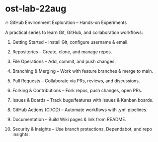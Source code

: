 # ost-lab-22aug

🔥 GitHub Environment Exploration – Hands-on Experiments

A practical series to learn Git, GitHub, and collaboration workflows:

1. Getting Started – Install Git, configure username & email.

2. Repositories – Create, clone, and manage repos.

3. File Operations – Add, commit, and push changes.

4. Branching & Merging – Work with feature branches & merge to main.

5. Pull Requests – Collaborate via PRs, reviews, and discussions.

6. Forking & Contributions – Fork repos, push changes, open PRs.

7. Issues & Boards – Track bugs/features with Issues & Kanban boards.

8. GitHub Actions (CI/CD) – Automate workflows with .yml pipelines.

9. Documentation – Build Wiki pages & link from README.

10. Security & Insights – Use branch protections, Dependabot, and repo insights.
